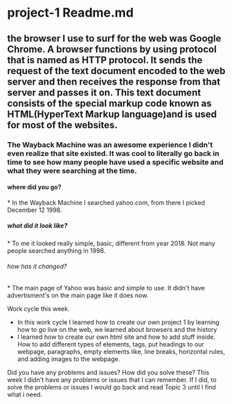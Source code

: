 <h1> project-1 Readme.md</h1>

<h2> the browser I use to surf for the web was Google Chrome. A browser functions by using protocol that is named as HTTP protocol. It sends the request of the text document encoded to the web server and then receives the response from that server and passes it on. This text document consists of the special markup code known as HTML(HyperText Markup language)and is used for most of the websites.</h2>

<h3> The Wayback Machine was an awesome experience I didn't even realize that site existed. It was cool to literally go back in time to see how many people have used a specific website and what they were searching at the time.</h3>

<h4> where did you go?</h4>
* In the Wayback Machine I searched yahoo.com, from there I picked December 12 1998.

<h5> what did it look like?</h5>
* To me it looked really simple, basic, different from year 2018. Not many people searched anything in 1998.

<h6> how has it changed?</h6>
* The main page of Yahoo was basic and simple to use. It didn't have advertisment's on the main page like it does now.

<h7> Work cycle this week.</h7>
* In this work cycle I learned how to create our own project 1 by learning how to go live on the web, we learned about browsers and the history
* I learned how to create our own html site and how to add stuff inside. How to add different types of elements, tags, put headings to our webpage, paragraphs, empty elements like, line breaks, horizontal rules, and adding images to the webpage.</h7>

<h8> Did you have any problems and issues? How did you solve these?
This week I didn't have any problems or issues that I can remember. If I did, to solve the problems or issues I would go back and read Topic 3 until I find what i need.</h8>
